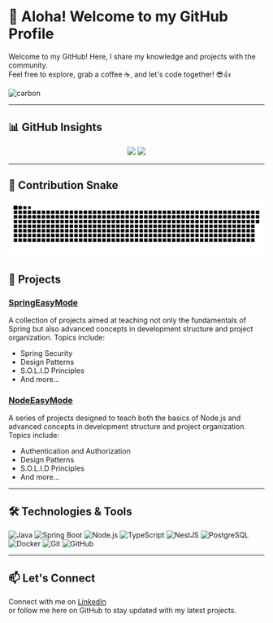 # 👋 Aloha! Welcome to my GitHub Profile

Welcome to my GitHub! Here, I share my knowledge and projects with the community.  
Feel free to explore, grab a coffee ☕, and let's code together! 😎👍

![carbon](https://github.com/user-attachments/assets/667c1546-06f8-4efd-bf01-e9640cb45105)

---

<!-- GitHub Insights Section -->

## 📊 GitHub Insights

<p align="center">
  <!-- Linguagens mais usadas -->
  <img width="42%" src="https://github-readme-stats.vercel.app/api/top-langs/?username=DevLucasFinatti&layout=compact&theme=radical" />
  
  <!-- Gráfico de contribuições -->
  <img width="54%" src="https://github-readme-activity-graph.cyclic.app/graph?username=DevLucasFinatti&theme=github" />
</p>

---

## 🐍 Contribution Snake

<!-- Snake animation -->
![Snake animation](https://github.com/DevLucasFinatti/DevLucasFinatti/blob/output/github-contribution-grid-snake.svg)

## 🚀 Projects

### [SpringEasyMode](https://github.com/DevLucasFinatti/SpringEasyMode)

A collection of projects aimed at teaching not only the fundamentals of Spring but also advanced concepts in development structure and project organization. Topics include:

- Spring Security  
- Design Patterns  
- S.O.L.I.D Principles  
- And more...

### [NodeEasyMode](https://github.com/DevLucasFinatti/NodeEasyMode)

A series of projects designed to teach both the basics of Node.js and advanced concepts in development structure and project organization. Topics include:

- Authentication and Authorization  
- Design Patterns  
- S.O.L.I.D Principles  
- And more...

---

## 🛠️ Technologies & Tools

![Java](https://img.shields.io/badge/Java-ED8B00?style=for-the-badge&logo=java&logoColor=white)
![Spring Boot](https://img.shields.io/badge/Spring_Boot-6DB33F?style=for-the-badge&logo=spring-boot&logoColor=white)
![Node.js](https://img.shields.io/badge/Node.js-339933?style=for-the-badge&logo=nodedotjs&logoColor=white)
![TypeScript](https://img.shields.io/badge/TypeScript-007ACC?style=for-the-badge&logo=typescript&logoColor=white)
![NestJS](https://img.shields.io/badge/NestJS-E0234E?style=for-the-badge&logo=nestjs&logoColor=white)
![PostgreSQL](https://img.shields.io/badge/PostgreSQL-4169E1?style=for-the-badge&logo=postgresql&logoColor=white)
![Docker](https://img.shields.io/badge/Docker-2496ED?style=for-the-badge&logo=docker&logoColor=white)
![Git](https://img.shields.io/badge/Git-F05032?style=for-the-badge&logo=git&logoColor=white)
![GitHub](https://img.shields.io/badge/GitHub-181717?style=for-the-badge&logo=github&logoColor=white)

---

## 📫 Let's Connect

Connect with me on [LinkedIn](https://www.linkedin.com/in/your-profile)  
or follow me here on GitHub to stay updated with my latest projects.
